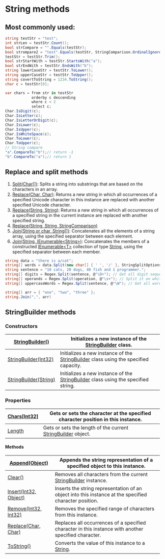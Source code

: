 # String methods

## Most commonly used:

```csharp
string testStr = "test";
int strLen = testStr.Count();
bool strCompare = "".Equals(testStr);
bool strompare2 = "test".Equals(testStr, StringComparison.OrdinalIgnoreCase);
testStr = testStr.Trim();
bool strStartWith = testStr.StartsWith("a");
bool strEndWith = testStr.EndsWith("b");
string lowerCaseStr = testStr.ToLower();
string upperCaseStr = testStr.ToUpper();
string covertToString = 1234.ToString();
char c = testStr[0];

var chars = from str in testStr
            orderby c descending
            where c < 2
            select c;
Char.IsDigit(c);
Char.IsLetter(c);
Char.IsLetterOrDigit(c);
Char.IsLower(c);
Char.IsUpper(c);
Char.IsWhiteSpace(c);
Char.ToLower(c);
Char.ToUpper(c);
// String compare
"a".CompareTo("b");// return -1
"b".CompareTo("a");// return 1
```

## Replace and split methods

1. &#x20;[Split(Char\[\])](https://docs.microsoft.com/en-us/dotnet/api/system.string.split?view=netcore-2.2#System\_String\_Split\_System\_Char\_\_\_):  Splits a string into substrings that are based on the characters in an array.
2. &#x20;[Replace(Char, Char)](https://docs.microsoft.com/en-us/dotnet/api/system.string.replace?view=netcore-2.2#System\_String\_Replace\_System\_Char\_System\_Char\_):  Returns a new string in which all occurrences of a specified Unicode character in this instance are replaced with another specified Unicode character.
3. &#x20;[Replace(String, String)](https://docs.microsoft.com/en-us/dotnet/api/system.string.replace?view=netcore-2.2#System\_String\_Replace\_System\_String\_System\_String\_):  Returns a new string in which all occurrences of a specified string in the current instance are replaced with another specified string.
4. &#x20;[Replace(String, String, StringComparison)](https://docs.microsoft.com/en-us/dotnet/api/system.string.replace?view=netcore-2.2#System\_String\_Replace\_System\_String\_System\_String\_System\_StringComparison\_)
5. &#x20;[Join(String or char, String\[\])](https://docs.microsoft.com/en-us/dotnet/api/system.string.join?view=netcore-2.2#System\_String\_Join\_System\_String\_System\_String\_\_\_):  Concatenates all the elements of a string array, using the specified separator between each element.
6. &#x20;[Join(String, IEnumerable\<String>)](https://docs.microsoft.com/en-us/dotnet/api/system.string.join?view=netcore-2.2#System\_String\_Join\_System\_String\_System\_Collections\_Generic\_IEnumerable\_System\_String\_\_):  Concatenates the members of a constructed [IEnumerable\<T>](https://docs.microsoft.com/en-us/dotnet/api/system.collections.generic.ienumerable-1?view=netcore-2.2) collection of type [String](https://docs.microsoft.com/en-us/dotnet/api/system.string?view=netcore-2.2), using the specified separator between each member.

```csharp
string data = "there is a/cat";
string[] words = data.Split(new char[] { ' ', '/' }, StringSplitOptions.RemoveEmptyEntries);
string sentence = "10 cats, 20 dogs, 40 fish and 1 programmer.";
string[] digits = Regex.Split(sentence, @"\D+"); // Get all digit sequence as strings.
string[] operands = Regex.Split(operation, @"\s+"); // Split it on whitespace sequences.
string[] uppercaseWords = Regex.Split(sentence, @"\W"); // Get all words.

string[] arr = { "one", "two", "three" };
string.Join(",", arr)
```

## StringBuilder methods

### Constructors  <a href="#constructors" id="constructors"></a>

| [StringBuilder()](https://docs.microsoft.com/en-us/dotnet/api/system.text.stringbuilder.-ctor?view=netcore-2.2#System\_Text\_StringBuilder\_\_ctor)                         | Initializes a new instance of the [StringBuilder](https://docs.microsoft.com/en-us/dotnet/api/system.text.stringbuilder?view=netcore-2.2) class.                              |
| --------------------------------------------------------------------------------------------------------------------------------------------------------------------------- | ----------------------------------------------------------------------------------------------------------------------------------------------------------------------------- |
| [StringBuilder(Int32)](https://docs.microsoft.com/en-us/dotnet/api/system.text.stringbuilder.-ctor?view=netcore-2.2#System\_Text\_StringBuilder\_\_ctor\_System\_Int32\_)   | Initializes a new instance of the [StringBuilder](https://docs.microsoft.com/en-us/dotnet/api/system.text.stringbuilder?view=netcore-2.2) class using the specified capacity. |
| [StringBuilder(String)](https://docs.microsoft.com/en-us/dotnet/api/system.text.stringbuilder.-ctor?view=netcore-2.2#System\_Text\_StringBuilder\_\_ctor\_System\_String\_) | Initializes a new instance of the [StringBuilder](https://docs.microsoft.com/en-us/dotnet/api/system.text.stringbuilder?view=netcore-2.2) class using the specified string.   |

### Properties <a href="#properties" id="properties"></a>

| [Chars\[Int32\]](https://docs.microsoft.com/en-us/dotnet/api/system.text.stringbuilder.chars?view=netcore-2.2#System\_Text\_StringBuilder\_Chars\_System\_Int32\_) | Gets or sets the character at the specified character position in this instance.                                                                       |
| ------------------------------------------------------------------------------------------------------------------------------------------------------------------ | ------------------------------------------------------------------------------------------------------------------------------------------------------ |
| [Length](https://docs.microsoft.com/en-us/dotnet/api/system.text.stringbuilder.length?view=netcore-2.2#System\_Text\_StringBuilder\_Length)                        | Gets or sets the length of the current [StringBuilder](https://docs.microsoft.com/en-us/dotnet/api/system.text.stringbuilder?view=netcore-2.2) object. |

#### Methods

| [Append(Object)](https://docs.microsoft.com/en-us/dotnet/api/system.text.stringbuilder.append?view=netcore-2.2#System\_Text\_StringBuilder\_Append\_System\_Object\_)                       | Appends the string representation of a specified object to this instance.                                                                                 |
| ------------------------------------------------------------------------------------------------------------------------------------------------------------------------------------------- | --------------------------------------------------------------------------------------------------------------------------------------------------------- |
| [Clear()](https://docs.microsoft.com/en-us/dotnet/api/system.text.stringbuilder.clear?view=netcore-2.2#System\_Text\_StringBuilder\_Clear)                                                  | Removes all characters from the current [StringBuilder](https://docs.microsoft.com/en-us/dotnet/api/system.text.stringbuilder?view=netcore-2.2) instance. |
| [Insert(Int32, Object)](https://docs.microsoft.com/en-us/dotnet/api/system.text.stringbuilder.insert?view=netcore-2.2#System\_Text\_StringBuilder\_Insert\_System\_Int32\_System\_Object\_) | Inserts the string representation of an object into this instance at the specified character position.                                                    |
| [Remove(Int32, Int32)](https://docs.microsoft.com/en-us/dotnet/api/system.text.stringbuilder.remove?view=netcore-2.2#System\_Text\_StringBuilder\_Remove\_System\_Int32\_System\_Int32\_)   | Removes the specified range of characters from this instance.                                                                                             |
| [Replace(Char, Char)](https://docs.microsoft.com/en-us/dotnet/api/system.text.stringbuilder.replace?view=netcore-2.2#System\_Text\_StringBuilder\_Replace\_System\_Char\_System\_Char\_)    | Replaces all occurrences of a specified character in this instance with another specified character.                                                      |
| [ToString()](https://docs.microsoft.com/en-us/dotnet/api/system.text.stringbuilder.tostring?view=netcore-2.2#System\_Text\_StringBuilder\_ToString)                                         | Converts the value of this instance to a [String](https://docs.microsoft.com/en-us/dotnet/api/system.string?view=netcore-2.2).                            |

